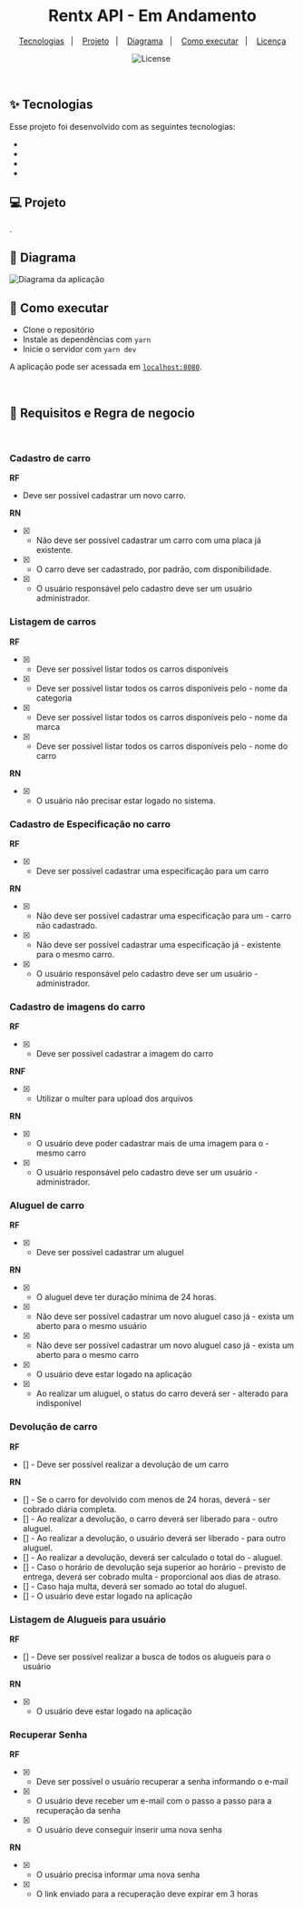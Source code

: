 <h1 align="center">Rentx API - Em Andamento</h1>

<p align="center">
  <a href="#-tecnologias">Tecnologias</a>&nbsp;&nbsp;&nbsp;|&nbsp;&nbsp;&nbsp;
  <a href="#-projeto">Projeto</a>&nbsp;&nbsp;&nbsp;|&nbsp;&nbsp;&nbsp;
  <a href="#-diagrama">Diagrama</a>&nbsp;&nbsp;&nbsp;|&nbsp;&nbsp;&nbsp;
  <a href="#-como-executar">Como executar</a>&nbsp;&nbsp;&nbsp;|&nbsp;&nbsp;&nbsp;
  <a href="#-licença">Licença</a>
</p>

<p align="center">
  <img alt="License" src="https://img.shields.io/static/v1?label=license&message=MIT&color=8257E5&labelColor=000000">

 <img src="./src/images/screen.png" alt="" />
</p>

<br>

## ✨ Tecnologias

Esse projeto foi desenvolvido com as seguintes tecnologias:

- []()
- []()
- []()
- []()

## 💻 Projeto

.

## 🔶 Diagrama

<img src="./src/images/diagrama.png" alt="Diagrama da aplicação" />

## 🚀 Como executar

- Clone o repositório
- Instale as dependências com `yarn`
- Inicie o servidor com `yarn dev`

A aplicação pode ser acessada em [`localhost:8080`](http://localhost:8080).

<br/>

## 📕 Requisitos e Regra de negocio

<br/>

### Cadastro de carro

**RF**

- Deve ser possível cadastrar um novo carro.

**RN**

- [x] - Não deve ser possível cadastrar um carro com uma placa já existente.
- [x] - O carro deve ser cadastrado, por padrão, com disponibilidade.
- [x] - O usuário responsável pelo cadastro deve ser um usuário administrador.

### Listagem de carros

**RF**

- [x] - Deve ser possível listar todos os carros disponíveis
- [x] - Deve ser possível listar todos os carros disponíveis pelo - nome da categoria
- [x] - Deve ser possível listar todos os carros disponíveis pelo - nome da marca
- [x] - Deve ser possível listar todos os carros disponíveis pelo - nome do carro

**RN**

- [x] - O usuário não precisar estar logado no sistema.

### Cadastro de Especificação no carro

**RF**

- [x] - Deve ser possível cadastrar uma especificação para um carro

**RN**

- [x] - Não deve ser possível cadastrar uma especificação para um - carro não cadastrado.
- [x] - Não deve ser possível cadastrar uma especificação já - existente para o mesmo carro.
- [x] - O usuário responsável pelo cadastro deve ser um usuário - administrador.

### Cadastro de imagens do carro

**RF**

- [x] - Deve ser possível cadastrar a imagem do carro

**RNF**

- [x] - Utilizar o multer para upload dos arquivos

**RN**

- [x] - O usuário deve poder cadastrar mais de uma imagem para o - mesmo carro
- [x] - O usuário responsável pelo cadastro deve ser um usuário - administrador.

### Aluguel de carro

**RF**

- [x] - Deve ser possível cadastrar um aluguel

**RN**

- [x] - O aluguel deve ter duração mínima de 24 horas.
- [x] - Não deve ser possível cadastrar um novo aluguel caso já - exista um aberto para o mesmo usuário
- [x] - Não deve ser possível cadastrar um novo aluguel caso já - exista um aberto para o mesmo carro
- [x] - O usuário deve estar logado na aplicação
- [x] - Ao realizar um aluguel, o status do carro deverá ser - alterado para indisponível

### Devolução de carro

**RF**

- [] - Deve ser possível realizar a devolução de um carro

**RN**

- [] - Se o carro for devolvido com menos de 24 horas, deverá - ser cobrado diária completa.
- [] - Ao realizar a devolução, o carro deverá ser liberado para - outro aluguel.
- [] - Ao realizar a devolução, o usuário deverá ser liberado - para outro aluguel.
- [] - Ao realizar a devolução, deverá ser calculado o total do - aluguel.
- [] - Caso o horário de devolução seja superior ao horário - previsto de entrega, deverá ser cobrado multa - proporcional aos dias de atraso.
- [] - Caso haja multa, deverá ser somado ao total do aluguel.
- [] - O usuário deve estar logado na aplicação

### Listagem de Alugueis para usuário

**RF**

- [] - Deve ser possível realizar a busca de todos os alugueis para o usuário

**RN**

- [x] - O usuário deve estar logado na aplicação

### Recuperar Senha

**RF**

- [x] - Deve ser possível o usuário recuperar a senha informando o e-mail
- [x] - O usuário deve receber um e-mail com o passo a passo para a recuperação da senha
- [x] - O usuário deve conseguir inserir uma nova senha

**RN**

- [x] - O usuário precisa informar uma nova senha
- [x] - O link enviado para a recuperação deve expirar em 3 horas
